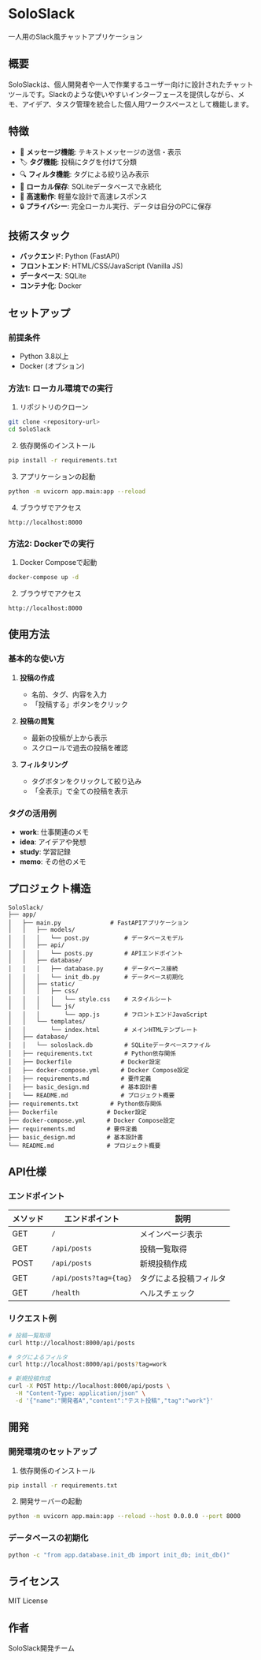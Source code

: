 # SoloSlack

一人用のSlack風チャットアプリケーション

## 概要

SoloSlackは、個人開発者や一人で作業するユーザー向けに設計されたチャットツールです。Slackのような使いやすいインターフェースを提供しながら、メモ、アイデア、タスク管理を統合した個人用ワークスペースとして機能します。

## 特徴

- 📝 **メッセージ機能**: テキストメッセージの送信・表示
- 🏷️ **タグ機能**: 投稿にタグを付けて分類
- 🔍 **フィルタ機能**: タグによる絞り込み表示
- 💾 **ローカル保存**: SQLiteデータベースで永続化
- 🚀 **高速動作**: 軽量な設計で高速レスポンス
- 🔒 **プライバシー**: 完全ローカル実行、データは自分のPCに保存

## 技術スタック

- **バックエンド**: Python (FastAPI)
- **フロントエンド**: HTML/CSS/JavaScript (Vanilla JS)
- **データベース**: SQLite
- **コンテナ化**: Docker

## セットアップ

### 前提条件

- Python 3.8以上
- Docker (オプション)

### 方法1: ローカル環境での実行

1. リポジトリのクローン
```bash
git clone <repository-url>
cd SoloSlack
```

2. 依存関係のインストール
```bash
pip install -r requirements.txt
```

3. アプリケーションの起動
```bash
python -m uvicorn app.main:app --reload
```

4. ブラウザでアクセス
```
http://localhost:8000
```

### 方法2: Dockerでの実行

1. Docker Composeで起動
```bash
docker-compose up -d
```

2. ブラウザでアクセス
```
http://localhost:8000
```

## 使用方法

### 基本的な使い方

1. **投稿の作成**
   - 名前、タグ、内容を入力
   - 「投稿する」ボタンをクリック

2. **投稿の閲覧**
   - 最新の投稿が上から表示
   - スクロールで過去の投稿を確認

3. **フィルタリング**
   - タグボタンをクリックして絞り込み
   - 「全表示」で全ての投稿を表示

### タグの活用例

- **work**: 仕事関連のメモ
- **idea**: アイデアや発想
- **study**: 学習記録
- **memo**: その他のメモ

## プロジェクト構造

```
SoloSlack/
├── app/
│   ├── main.py              # FastAPIアプリケーション
│   │   ├── models/
│   │   │   └── post.py          # データベースモデル
│   │   ├── api/
│   │   │   └── posts.py         # APIエンドポイント
│   │   ├── database/
│   │   │   ├── database.py      # データベース接続
│   │   │   └── init_db.py       # データベース初期化
│   │   ├── static/
│   │   │   ├── css/
│   │   │   │   └── style.css    # スタイルシート
│   │   │   └── js/
│   │   │       └── app.js       # フロントエンドJavaScript
│   │   └── templates/
│   │       └── index.html       # メインHTMLテンプレート
│   ├── database/
│   │   └── soloslack.db         # SQLiteデータベースファイル
│   ├── requirements.txt         # Python依存関係
│   ├── Dockerfile              # Docker設定
│   ├── docker-compose.yml      # Docker Compose設定
│   ├── requirements.md         # 要件定義
│   ├── basic_design.md         # 基本設計書
│   └── README.md               # プロジェクト概要
├── requirements.txt         # Python依存関係
├── Dockerfile              # Docker設定
├── docker-compose.yml      # Docker Compose設定
├── requirements.md         # 要件定義
├── basic_design.md         # 基本設計書
└── README.md               # プロジェクト概要
```

## API仕様

### エンドポイント

| メソッド | エンドポイント | 説明 |
|---------|---------------|------|
| GET | `/` | メインページ表示 |
| GET | `/api/posts` | 投稿一覧取得 |
| POST | `/api/posts` | 新規投稿作成 |
| GET | `/api/posts?tag={tag}` | タグによる投稿フィルタ |
| GET | `/health` | ヘルスチェック |

### リクエスト例

```bash
# 投稿一覧取得
curl http://localhost:8000/api/posts

# タグによるフィルタ
curl http://localhost:8000/api/posts?tag=work

# 新規投稿作成
curl -X POST http://localhost:8000/api/posts \
  -H "Content-Type: application/json" \
  -d '{"name":"開発者A","content":"テスト投稿","tag":"work"}'
```

## 開発

### 開発環境のセットアップ

1. 依存関係のインストール
```bash
pip install -r requirements.txt
```

2. 開発サーバーの起動
```bash
python -m uvicorn app.main:app --reload --host 0.0.0.0 --port 8000
```

### データベースの初期化

```bash
python -c "from app.database.init_db import init_db; init_db()"
```

## ライセンス

MIT License

## 作者

SoloSlack開発チーム 